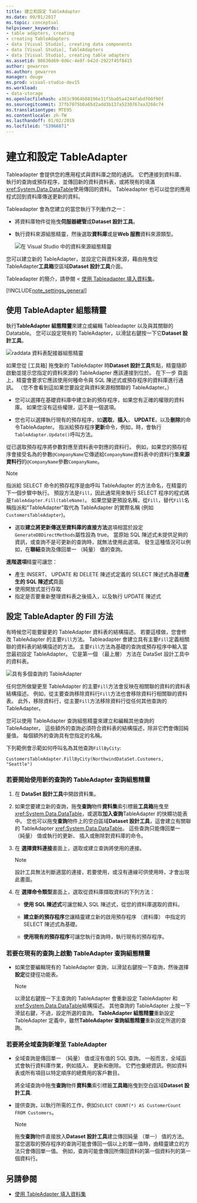 ```yaml
---
title: 建立和設定 TableAdapter
ms.date: 09/01/2017
ms.topic: conceptual
helpviewer_keywords:
- table adapters, creating
- creating TableAdapters
- data [Visual Studio], creating data components
- data [Visual Studio], TableAdapters
- data [Visual Studio], creating table adapters
ms.assetid: 08630d69-0d6c-4e8f-b42d-2922f45f8415
author: gewarren
ms.author: gewarren
manager: douge
ms.prod: visual-studio-dev15
ms.workload:
- data-storage
ms.openlocfilehash: a363c9964b88196e31f5ba05a4244fabdf00f90f
ms.sourcegitcommit: 37fb7075b0a65d2add3b137a5230767aa3266c74
ms.translationtype: MTE95
ms.contentlocale: zh-TW
ms.lasthandoff: 01/02/2019
ms.locfileid: "53966871"
---
```

# <a name="create-and-configure-tableadapters"></a>建立和設定 TableAdapter

Tableadapter 會提供您的應用程式與資料庫之間的通訊。 它們連接到資料庫、 執行的查詢或預存程序，並傳回新的資料資料表，或將現有的填滿<xref:System.Data.DataTable>使用傳回的資料。 Tableadapter 也可以從您的應用程式回到資料庫傳送更新的資料。

Tableadapter 會為您建立的當您執行下列動作之一：

- 將資料庫物件從拖曳**伺服器總管**成**Dataset 設計工具**。

- 執行資料來源組態精靈，然後選取**資料庫**或是**Web 服務**資料來源類型。

   ![在 Visual Studio 中的資料來源組態精靈](media/data-source-configuration-wizard.png)

您可以建立新的 TableAdapter，並設定它與資料來源，藉由拖曳從 TableAdapter**工具箱**空區域**Dataset 設計工具**介面。

Tableadapter 的簡介，請參閱 <<c0> [ 使用 Tableadapter 填入資料集](../data-tools/fill-datasets-by-using-tableadapters.md)。

[!INCLUDE[note_settings_general](../data-tools/includes/note_settings_general_md.md)]

## <a name="use-the-tableadapter-configuration-wizard"></a>使用 TableAdapter 組態精靈

執行**TableAdapter 組態精靈**來建立或編輯 Tableadapter 以及與其關聯的 Datatable。 您可以設定現有的 TableAdapter，以滑鼠右鍵按一下它**Dataset 設計工具**。

![raddata 資料表配接器組態精靈](../data-tools/media/raddata-table-adapter-configuration-wizard.png)

如果您從 [工具箱] 拖曳新的 TableAdapter 時**Dataset 設計工具**焦點，精靈隨即啟動並提示您指定的資料來源的 TableAdapter 應該連接到位於。 在下一步 頁面上，精靈會要求它應該使用何種命令與 SQL 陳述式或預存程序的資料庫進行通訊。 （您不會看到這如果您要設定與資料來源相關聯的 TableAdapter。）

- 您可以選擇在基礎資料庫中建立新的預存程序，如果您有正確的權限的資料庫。 如果您沒有這些權限，這不是一個選項。

- 您也可以選擇執行現有的預存程序，如**選取**，**插入**， **UPDATE**，以及**刪除**的命令TableAdapter。 指派給預存程序**更新**命令，例如，時，會執行`TableAdapter.Update()`呼叫方法。

從已選取預存程序將參數對應至資料表中對應的資料行。 例如，如果您的預存程序會接受名為的參數`@CompanyName`它傳遞給`CompanyName`資料表中的資料行集**來源資料行**的`@CompanyName`參數`CompanyName`。

> [!NOTE]
> 指派給 SELECT 命令的預存程序是由呼叫 TableAdapter 的方法命名，在精靈的下一個步驟中執行。 預設方法是`Fill`，因此通常用來執行 SELECT 程序的程式碼是`TableAdapter.Fill(tableName)`。 如果您變更預設名稱，從`Fill`，替代`Fill`名稱指派和"TableAdapter"取代為 TableAdapter 的實際名稱 (例如`CustomersTableAdapter`)。

- 選取**建立將更新傳送至資料庫的直接方法**選項相當於設定`GenerateDBDirectMethods`屬性設為 true。 當原始 SQL 陳述式未提供足夠的資訊，或查詢不是可更新的查詢時，就無法使用此選項。 發生這種情況可以例如，在**聯結**查詢及傳回單一 （純量） 值的查詢。

**進階選項**精靈可讓您：

- 產生 INSERT、 UPDATE 和 DELETE 陳述式定義的 SELECT 陳述式為基礎**產生的 SQL 陳述式**頁面
- 使用開放式並行存取
- 指定是否要重新整理資料表之後插入，以及執行 UPDATE 陳述式

## <a name="configure-a-tableadapters-fill-method"></a>設定 TableAdapter 的 Fill 方法

有時候您可能要變更的 TableAdapter 資料表的結構描述。 若要這樣做，您會修改 TableAdapter 的主要`Fill`方法。 Tableadapter 會建立具有主要`Fill`定義相關聯的資料表的結構描述的方法。 主要`Fill`方法為基礎的查詢或預存程序中輸入當您最初設定 TableAdapter。 它是第一個 （最上層） 方法在 DataSet 設計工具中的資料表。

![具有多個查詢的 TableAdapter](../data-tools/media/tableadapter.gif)

任何您所做變更至 TableAdapter 的主要`Fill`方法會反映在相關聯的資料的資料表結構描述。 例如，從主要查詢移除資料行`Fill`方法也會移除資料行相關聯的資料表。 此外，移除資料行，從主要`Fill`方法移除資料行從任何其他查詢的 TableAdapter。

您可以使用 TableAdapter 查詢組態精靈來建立和編輯其他查詢的 TableAdapter。 這些額外的查詢必須符合資料表的結構描述，除非它們會傳回純量值。  每個額外的查詢具有您指定的名稱。

下列範例會示範如何呼叫名為其他查詢`FillByCity`:

`CustomersTableAdapter.FillByCity(NorthwindDataSet.Customers, "Seattle")`

### <a name="to-start-the-tableadapter-query-configuration-wizard-with-a-new-query"></a>若要開始使用新的查詢的 TableAdapter 查詢組態精靈

1.  在 **DataSet 設計工具**中開啟資料集。

2.  如果您要建立新的查詢，拖曳**查詢**物件**資料集**索引標籤**工具箱**拖曳至<xref:System.Data.DataTable>，或選取**加入查詢**TableAdapter 的快顯功能表中。 您也可以拖曳**查詢**物件上的空白區域**Dataset 設計工具**，這會建立有關聯的 TableAdapter <xref:System.Data.DataTable>。 這些查詢只能傳回單一 （純量） 值或執行的更新、 插入或刪除對資料庫的命令。

3.  在 **選擇資料連接**畫面上，選取或建立查詢將使用的連接。

    > [!NOTE]
    > 設計工具無法判斷適當的連接，若要使用，或沒有連線可供使用時，才會出現此畫面。

4.  在 **選擇命令類型**畫面上，選取從資料庫擷取資料的下列方法：

    - **使用 SQL 陳述式**可讓您輸入 SQL 陳述式，從您的資料庫選取的資料。

    - **建立新的預存程序**您讓精靈建立新的啟用預存程序 （資料庫） 中指定的 SELECT 陳述式為基礎。

    - **使用現有的預存程序**可讓您執行查詢時，執行現有的預存程序。

### <a name="to-start-the-tableadapter-query-configuration-wizard-on-an-existing-query"></a>若要在現有的查詢上啟動 TableAdapter 查詢組態精靈

- 如果您要編輯現有的 TableAdapter 查詢，以滑鼠右鍵按一下查詢，然後選擇**設定**從捷徑功能表。

    > [!NOTE]
    > 以滑鼠右鍵按一下主查詢的 TableAdapter 會重新設定 TableAdapter 和<xref:System.Data.DataTable>結構描述。 其他查詢的 TableAdapter 上按一下滑鼠右鍵，不過，設定所選的查詢。 **TableAdapter 組態精靈**重新設定 TableAdapter 定義中，雖然**TableAdapter 查詢組態精靈**重新設定所選的查詢。

### <a name="to-add-a-global-query-to-a-tableadapter"></a>若要將全域查詢新增至 TableAdapter

- 全域查詢是傳回單一 （純量） 值或沒有值的 SQL 查詢。 一般而言，全域函式會執行資料庫作業，例如插入、 更新和刪除。 它們也彙總資訊，例如資料表或所有項目以特定順序的總費用的客戶數目。

     將全域查詢中拖曳**查詢**物件**資料集**索引標籤**工具箱**拖曳到空白區域**Dataset 設計工具**.

- 提供查詢，以執行所需的工作，例如`SELECT COUNT(*) AS CustomerCount FROM Customers`。

    > [!NOTE]
    > 拖曳**查詢**物件直接放入**Dataset 設計工具**建立傳回純量 （單一） 值的方法。 當您選取的預存程序的查詢可能會傳回一個以上的單一值時，由精靈建立的方法只會傳回單一值。 例如，查詢可能會傳回所傳回資料的第一個資料列的第一個資料行。

## <a name="see-also"></a>另請參閱

- [使用 TableAdapter 填入資料集](../data-tools/fill-datasets-by-using-tableadapters.md)
